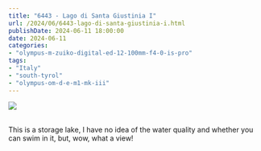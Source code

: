 ```yaml
---
title: "6443 - Lago di Santa Giustinia I"
url: /2024/06/6443-lago-di-santa-giustinia-i.html
publishDate: 2024-06-11 18:00:00
date: 2024-06-11
categories:
- "olympus-m-zuiko-digital-ed-12-100mm-f4-0-is-pro"
tags:
- "Italy"
- "south-tyrol"
- "olympus-om-d-e-m1-mk-iii"
---
```

<div class="container">
<div class="center"><a target="_blank" href="https://d25zfm9zpd7gm5.cloudfront.net/1200x1200/2020/20200905_103155_lr.jpg"><img class="webfeedsFeaturedVisual" src="https://d25zfm9zpd7gm5.cloudfront.net/0600x0600/2020/20200905_103155_lr.jpg" /></a></div>
</div>
<br />

This is a storage lake, I have no idea of the water quality
and whether you can swim in it, but, wow, what a view!
